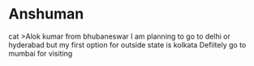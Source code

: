 # Anshuman
cat >Alok kumar 
from bhubaneswar
I am planning to go to delhi or hyderabad
but my first option for outside state is kolkata
Defiitely go to mumbai for visiting
